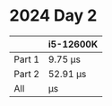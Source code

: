 # 2024 Day 2

|        | i5-12600K |
| ------ | --------- |
| Part 1 | 9.75 µs  |
| Part 2 | 52.91 µs  |
| All    | µs        |
